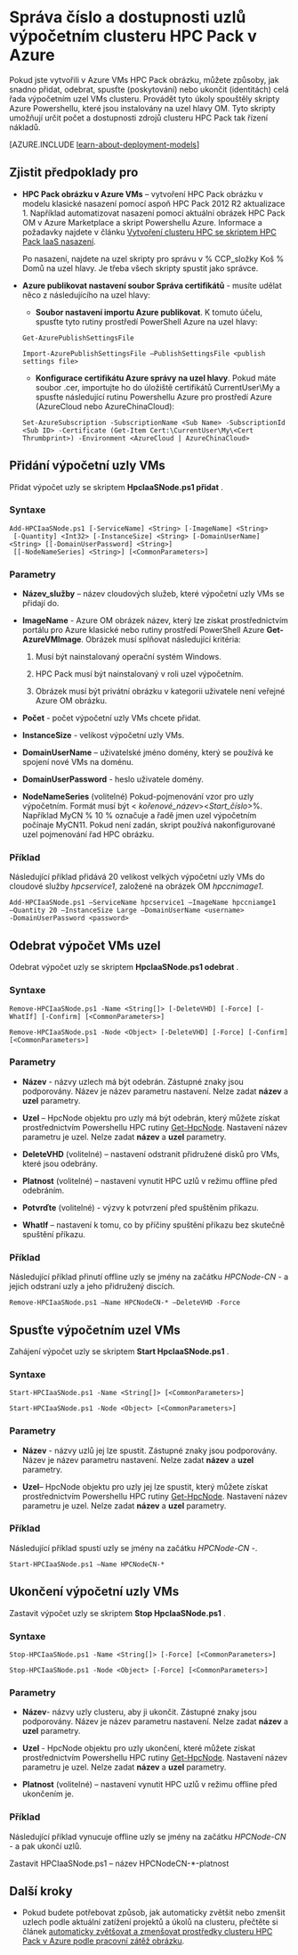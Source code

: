 <properties
 pageTitle="Správa uzlů výpočetním clusteru HPC Pack | Microsoft Azure"
 description="Další informace o nástrojích skript Powershellu k přidání, odebrání, spustit a zastavit uzly výpočetním clusteru HPC Pack v Azure"
 services="virtual-machines-windows"
 documentationCenter=""
 authors="dlepow"
 manager="timlt"
 editor=""
 tags="azure-service-management,hpc-pack"/>
<tags
ms.service="virtual-machines-windows"
 ms.devlang="na"
 ms.topic="article"
 ms.tgt_pltfrm="vm-multiple"
 ms.workload="big-compute"
 ms.date="07/22/2016"
 ms.author="danlep"/>

# <a name="manage-the-number-and-availability-of-compute-nodes-in-an-hpc-pack-cluster-in-azure"></a>Správa číslo a dostupnosti uzlů výpočetním clusteru HPC Pack v Azure

Pokud jste vytvořili v Azure VMs HPC Pack obrázku, můžete způsoby, jak snadno přidat, odebrat, spusťte (poskytování) nebo ukončit (identitách) celá řada výpočetním uzel VMs clusteru. Provádět tyto úkoly spouštěly skripty Azure Powershellu, které jsou instalovány na uzel hlavy OM. Tyto skripty umožňují určit počet a dostupnosti zdrojů clusteru HPC Pack tak řízení nákladů.

[AZURE.INCLUDE [learn-about-deployment-models](../../includes/learn-about-deployment-models-classic-include.md)]


## <a name="prerequisites"></a>Zjistit předpoklady pro

* **HPC Pack obrázku v Azure VMs** – vytvoření HPC Pack obrázku v modelu klasické nasazení pomocí aspoň HPC Pack 2012 R2 aktualizace 1. Například automatizovat nasazení pomocí aktuální obrázek HPC Pack OM v Azure Marketplace a skript Powershellu Azure. Informace a požadavky najdete v článku [Vytvoření clusteru HPC se skriptem HPC Pack IaaS nasazení](virtual-machines-windows-classic-hpcpack-cluster-powershell-script.md).

    Po nasazení, najdete na uzel skripty pro správu v % CCP\_složky Koš % Domů na uzel hlavy. Je třeba všech skripty spustit jako správce.

* **Azure publikovat nastavení soubor Správa certifikátů** - musíte udělat něco z následujícího na uzel hlavy:

    * **Soubor nastavení importu Azure publikovat**. K tomuto účelu, spusťte tyto rutiny prostředí PowerShell Azure na uzel hlavy:

    ```
    Get-AzurePublishSettingsFile

    Import-AzurePublishSettingsFile –PublishSettingsFile <publish settings file>
    ```

    * **Konfigurace certifikátu Azure správy na uzel hlavy**. Pokud máte soubor .cer, importujte ho do úložiště certifikátů CurrentUser\My a spusťte následující rutinu Powershellu Azure pro prostředí Azure (AzureCloud nebo AzureChinaCloud):

    ```
    Set-AzureSubscription -SubscriptionName <Sub Name> -SubscriptionId <Sub ID> -Certificate (Get-Item Cert:\CurrentUser\My\<Cert Thrumbprint>) -Environment <AzureCloud | AzureChinaCloud>
    ```

## <a name="add-compute-node-vms"></a>Přidání výpočetní uzly VMs

Přidat výpočet uzly se skriptem **HpcIaaSNode.ps1 přidat** .

### <a name="syntax"></a>Syntaxe
```
Add-HPCIaaSNode.ps1 [-ServiceName] <String> [-ImageName] <String>
 [-Quantity] <Int32> [-InstanceSize] <String> [-DomainUserName] <String> [[-DomainUserPassword] <String>]
 [[-NodeNameSeries] <String>] [<CommonParameters>]

```
### <a name="parameters"></a>Parametry

* **Název_služby** – název cloudových služeb, které výpočetní uzly VMs se přidají do.

* **ImageName** - Azure OM obrázek název, který lze získat prostřednictvím portálu pro Azure klasické nebo rutiny prostředí PowerShell Azure **Get-AzureVMImage**. Obrázek musí splňovat následující kritéria:

    1. Musí být nainstalovaný operační systém Windows.

    2. HPC Pack musí být nainstalovaný v roli uzel výpočetním.

    3. Obrázek musí být privátní obrázku v kategorii uživatele není veřejné Azure OM obrázku.

* **Počet** - počet výpočetní uzly VMs chcete přidat.

* **InstanceSize** - velikost výpočetní uzly VMs.

* **DomainUserName** – uživatelské jméno domény, který se používá ke spojení nové VMs na doménu.

* **DomainUserPassword** - heslo uživatele domény.

* **NodeNameSeries** (volitelné) Pokud-pojmenování vzor pro uzly výpočetním. Formát musí být &lt; *kořenové\_název*&gt;&lt;*Start\_číslo*&gt;%. Například MyCN % 10 % označuje a řadě jmen uzel výpočetním počínaje MyCN11. Pokud není zadán, skript používá nakonfigurované uzel pojmenování řad HPC obrázku.

### <a name="example"></a>Příklad

Následující příklad přidává 20 velikost velkých výpočetní uzly VMs do cloudové služby *hpcservice1*, založené na obrázek OM *hpccnimage1*.

```
Add-HPCIaaSNode.ps1 –ServiceName hpcservice1 –ImageName hpccniamge1
–Quantity 20 –InstanceSize Large –DomainUserName <username>
-DomainUserPassword <password>
```


## <a name="remove-compute-node-vms"></a>Odebrat výpočet VMs uzel

Odebrat výpočet uzly se skriptem **HpcIaaSNode.ps1 odebrat** .

### <a name="syntax"></a>Syntaxe

```
Remove-HPCIaaSNode.ps1 -Name <String[]> [-DeleteVHD] [-Force] [-WhatIf] [-Confirm] [<CommonParameters>]

Remove-HPCIaaSNode.ps1 -Node <Object> [-DeleteVHD] [-Force] [-Confirm] [<CommonParameters>]
```

### <a name="parameters"></a>Parametry

* **Název** - názvy uzlech má být odebrán. Zástupné znaky jsou podporovány. Název je název parametru nastavení. Nelze zadat **název** a **uzel** parametry.

* **Uzel** – HpcNode objektu pro uzly má být odebrán, který můžete získat prostřednictvím Powershellu HPC rutiny [Get-HpcNode](https://technet.microsoft.com/library/dn887927.aspx). Nastavení název parametru je uzel. Nelze zadat **název** a **uzel** parametry.

* **DeleteVHD** (volitelné) – nastavení odstranit přidružené disků pro VMs, které jsou odebrány.

* **Platnost** (volitelné) – nastavení vynutit HPC uzlů v režimu offline před odebráním.

* **Potvrďte** (volitelné) - výzvy k potvrzení před spuštěním příkazu.

* **WhatIf** – nastavení k tomu, co by příčiny spuštění příkazu bez skutečně spuštění příkazu.

### <a name="example"></a>Příklad

Následující příklad přinutí offline uzly se jmény na začátku *HPCNode-CN -* a jejich odstraní uzly a jeho přidružený discích.

```
Remove-HPCIaaSNode.ps1 –Name HPCNodeCN-* –DeleteVHD -Force
```

## <a name="start-compute-node-vms"></a>Spusťte výpočetním uzel VMs

Zahájení výpočet uzly se skriptem **Start HpcIaaSNode.ps1** .

### <a name="syntax"></a>Syntaxe

```
Start-HPCIaaSNode.ps1 -Name <String[]> [<CommonParameters>]

Start-HPCIaaSNode.ps1 -Node <Object> [<CommonParameters>]
```
### <a name="parameters"></a>Parametry

* **Název** - názvy uzlů jej lze spustit. Zástupné znaky jsou podporovány. Název je název parametru nastavení. Nelze zadat **název** a **uzel** parametry.

* **Uzel**– HpcNode objektu pro uzly jej lze spustit, který můžete získat prostřednictvím Powershellu HPC rutiny [Get-HpcNode](https://technet.microsoft.com/library/dn887927.aspx). Nastavení název parametru je uzel. Nelze zadat **název** a **uzel** parametry.

### <a name="example"></a>Příklad

Následující příklad spustí uzly se jmény na začátku *HPCNode-CN -*.

```
Start-HPCIaaSNode.ps1 –Name HPCNodeCN-*
```

## <a name="stop-compute-node-vms"></a>Ukončení výpočetní uzly VMs

Zastavit výpočet uzly se skriptem **Stop HpcIaaSNode.ps1** .

### <a name="syntax"></a>Syntaxe

```
Stop-HPCIaaSNode.ps1 -Name <String[]> [-Force] [<CommonParameters>]

Stop-HPCIaaSNode.ps1 -Node <Object> [-Force] [<CommonParameters>]
```

### <a name="parameters"></a>Parametry


* **Název**- názvy uzly clusteru, aby ji ukončit. Zástupné znaky jsou podporovány. Název je název parametru nastavení. Nelze zadat **název** a **uzel** parametry.

* **Uzel** - HpcNode objektu pro uzly ukončení, které můžete získat prostřednictvím Powershellu HPC rutiny [Get-HpcNode](https://technet.microsoft.com/library/dn887927.aspx). Nastavení název parametru je uzel. Nelze zadat **název** a **uzel** parametry.

* **Platnost** (volitelné) – nastavení vynutit HPC uzlů v režimu offline před ukončením je.

### <a name="example"></a>Příklad

Následující příklad vynucuje offline uzly se jmény na začátku *HPCNode-CN -* a pak ukončí uzlů.

Zastavit HPCIaaSNode.ps1 – název HPCNodeCN-*-platnost

## <a name="next-steps"></a>Další kroky

* Pokud budete potřebovat způsob, jak automaticky zvětšit nebo zmenšit uzlech podle aktuální zatížení projektů a úkolů na clusteru, přečtěte si článek [automaticky zvětšovat a zmenšovat prostředky clusteru HPC Pack v Azure podle pracovní zátěž obrázku](virtual-machines-windows-classic-hpcpack-cluster-node-autogrowshrink.md).
